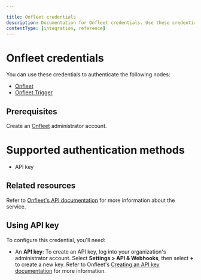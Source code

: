 ```yaml
---

title: Onfleet credentials
description: Documentation for Onfleet credentials. Use these credentials to authenticate Onfleet in n8n, a workflow automation platform.
contentType: [integration, reference]
---
```


# Onfleet credentials

You can use these credentials to authenticate the following nodes:

- [Onfleet](/integrations/builtin/app-nodes/n8n-nodes-base.onfleet.md)
- [Onfleet Trigger](/integrations/builtin/trigger-nodes/n8n-nodes-base.onfleettrigger.md)

## Prerequisites

Create an [Onfleet](https://onfleet.com/) administrator account.

# Supported authentication methods

- API key

## Related resources

Refer to [Onfleet's API documentation](https://docs.onfleet.com/reference/introduction) for more information about the service.

## Using API key

To configure this credential, you'll need:

- An **API key**: To create an API key, log into your organization's administrator account. Select **Settings > API & Webhooks**, then select **+** to create a new key. Refer to Onfleet's [Creating an API key documentation](https://support.onfleet.com/hc/en-us/articles/360045763292-API) for more information.


